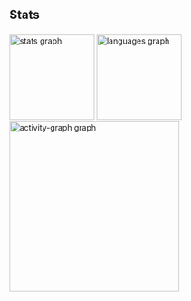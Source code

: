<h2 align="left">Stats</h2>

###

<div align="left">
  <img src="https://github-readme-stats.vercel.app/api?username=GMDEVPRO&hide_title=false&hide_rank=false&show_icons=true&include_all_commits=true&count_private=true&disable_animations=false&theme=gruvbox_light&locale=en&hide_border=false&order=1" height="150" alt="stats graph"  />
  <img src="https://github-readme-stats.vercel.app/api/top-langs?username=GMDEVPRO&locale=en&hide_title=false&layout=compact&card_width=320&langs_count=5&theme=gruvbox_light&hide_border=false&order=2" height="150" alt="languages graph"  />
  <img src="https://github-readme-activity-graph.vercel.app/graph?username=GMDEVPRO&radius=16&theme=gruvbox&area=true&order=5" height="300" alt="activity-graph graph"  />
</div>

###
